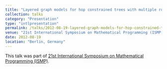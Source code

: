 ```yaml
---
title: "Layered graph models for hop constrained trees with multiple roots"
collection: talks
category: "Presentation"
type: "intlpresentation"
permalink: /talks/2012-08-19-layered-graph-models-for-hop-constrained-trees-with-multiple-roots
venue: "21st International Symposium on Mathematical Programming (ISMP)"
date: 2012-08-19
location: "Berlin, Germany"
---
```


This talk was part of [21st International Symposium on Mathematical Programming (ISMP)](http://ismp2012.mathopt.org/).